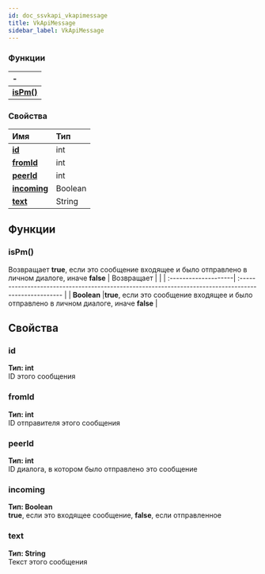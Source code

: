 ```yaml
---
id: doc_ssvkapi_vkapimessage
title: VkApiMessage
sidebar_label: VkApiMessage
---
```

### Функции
| -                                                                                             |
| :---------------------------------------------------------------------------------------------|
| **[isPm()](#ispm)**                                                                           |

### Свойства
| Имя                         | Тип                  |
| :-------------------------- | :------------------- |
| **[id](#id)**               | int                  |
| **[fromId](#fromid)**       | int                  | 
| **[peerId](#peerid)**       | int                  | 
| **[incoming](#incoming)**   | Boolean              | 
| **[text](#text)**           | String               | 

## Функции

### isPm()
Возвращает **true**, если это сообщение входящее и было отправлено в личном диалоге, иначе **false**
| Возвращает           |                                                                                                       |
| :--------------------| :---------------------------------------------------------------------------------------------------- |
| **Boolean**          |**true**, если это сообщение входящее и было отправлено в личном диалоге, иначе **false**              |



## Свойства

### id
**Тип: int**  
ID этого сообщения


### fromId
**Тип: int**  
ID отправителя этого сообщения 


### peerId
**Тип: int**  
ID диалога, в котором было отправлено это сообщение 


### incoming
**Тип: Boolean**  
**true**, если это входящее сообщение, **false**, если отправленное 


### text
**Тип: String**  
Текст этого сообщения 